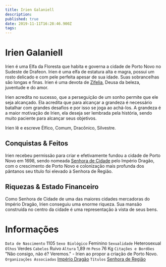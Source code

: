 ```yaml
---
title: Irien Galaniell
description: 
published: true
date: 2019-11-11T16:28:46.900Z
tags: 
---
```


<!-- SUBTITLE: Visão geral sobre Irien Galaniell -->

# Irien Galaniell
Irien é uma Elfa da Floresta que habita e governa a cidade de Porto Novo no Sudeste de Drafeon. Irien é uma elfa de estatura alta e magra, possui um rosto delicado e com pele perfeita apesar de sua idade. Suas sobrancelhas são longas e finas. Irien é uma devota de [Zifelia](http://localhost/divindades/panteao-das-treze-estrelas/zifelia#zifelia), Deusa da beleza, juventude e do amor.

Irien acredita no sucesso, que a perseguição de um sonho permite que ele seja alcançado. Ela acredita que para alcançar a grandeza é necessário batalhar com grandes desafios e por isso se joga ao achá-los. A grandeza é a maior motivação de Irien, ela deseja ser lembrada pela história, sendo muito paciente para alcançar seus objetivos.

Irien lê e escreve Élfico, Comum, Dracônico, Silvestre.

## Conquistas & Feitos
Irien recebeu permissão para criar e efetivamente fundou a cidade de Porto Novo em 1698, sendo nomeada [Senhora de Cidade](http://localhost/rankings-e-titulos/senhor-de-cidade#senhor-de-cidade) pelo Império Dragão, com o crescimento de Porto Novo e colonização mais profunda dos pântanos seu título foi elevado à Senhora de Região.

## Riquezas & Estado Financeiro
Como Senhora de Cidade de uma das maiores cidades mercadoras do Império Dragão, Irien conseguiu uma enorme riqueza. Sua mansão construída no centro da cidade é uma representação à vista de seus bens.

# Informações
`Data de Nascimento` 1105 
`Sexo Biológico` Feminino
`Sexualidade` Heterosexual
`Olhos` Verdes
`Cabelos` Ruivo
`Altura` 1,89 m
`Peso` 76 Kg
`Citações e Bordões` "Não consigo, não é? Veremos." - Irien ao propor a criação de Porto Novo.
`Organizações Associadas` [Império Dragão](http://localhost/faccoes/nacoes/imperio-dragao#imperio-dragao)
`Títulos` [Senhora de Região](http://localhost/rankings-e-titulos/senhor-de-regiao#senhor-de-regiao)

